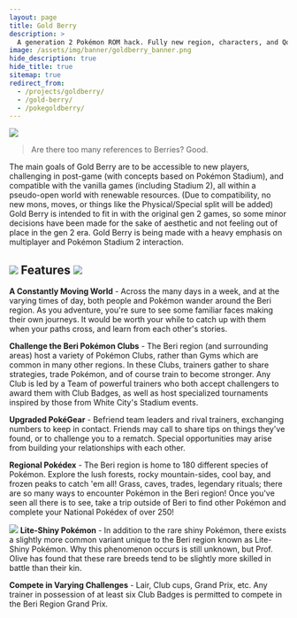 ```yaml
---
layout: page
title: Gold Berry
description: >
  A generation 2 Pokémon ROM hack. Fully new region, characters, and QoL features.
image: /assets/img/banner/goldberry_banner.png
hide_description: true
hide_title: true
sitemap: true
redirect_from:
  - /projects/goldberry/
  - /gold-berry/
  - /pokegoldberry/
---
```


![](http://matohub.com/assets/img/banner/goldberry_banner.png)
>Are there too many references to Berries? Good.

The main goals of Gold Berry are to be accessible to new players, challenging in post-game (with concepts based on Pokémon Stadium), and compatible with the vanilla games (including Stadium 2), all within a pseudo-open world with renewable resources. (Due to compatibility, no new mons, moves, or things like the Physical/Special split will be added) Gold Berry is intended to fit in with the original gen 2 games, so some minor decisions have been made for the sake of aesthetic and not feeling out of place in the gen 2 era. Gold Berry is being made with a heavy emphasis on multiplayer and Pokémon Stadium 2 interaction.

## ![](http://matohub.com/assets/img/goldberry/pichu.png) Features ![](http://matohub.com/assets/img/goldberry/oddish_lite.png)
**A Constantly Moving World** - Across the many days in a week, and at the varying times of day, both people and Pokémon wander around the Beri region. As you adventure, you're sure to see some familiar faces making their own journeys. It would be worth your while to catch up with them when your paths cross, and learn from each other's stories.

**Challenge the Beri Pokémon Clubs** - The Beri region (and surrounding areas) host a variety of Pokémon Clubs, rather than Gyms which are common in many other regions. In these Clubs, trainers gather to share strategies, trade Pokémon, and of course train to become stronger. Any Club is led by a Team of powerful trainers who both accept challengers to award them with Club Badges, as well as host specialized tournaments inspired by those from White City's Stadium events.

**Upgraded PokéGear** - Befriend team leaders and rival trainers, exchanging numbers to keep in contact. Friends may call to share tips on things they've found, or to challenge you to a rematch. Special opportunities may arise from building your relationships with each other.

**Regional Pokédex** - The Beri region is home to 180 different species of Pokémon. Explore the lush forests, rocky mountain-sides, cool bay, and frozen peaks to catch 'em all! Grass, caves, trades, legendary rituals; there are so many ways to encounter Pokémon in the Beri region! Once you've seen all there is to see, take a trip outside of Beri to find other Pokémon and complete your National Pokédex of over 250!

![](http://matohub.com/assets/img/banner/lite_shiny.png)
**Lite-Shiny Pokémon** - In addition to the rare shiny Pokémon, there exists a slightly more common variant unique to the Beri region known as Lite-Shiny Pokémon. Why this phenomenon occurs is still unknown, but Prof. Olive has found that these rare breeds tend to be slightly more skilled in battle than their kin.

**Compete in Varying Challenges** - Lair, Club cups, Grand Prix, etc. Any trainer in possession of at least six Club Badges is permitted to compete in the Beri Region Grand Prix.
